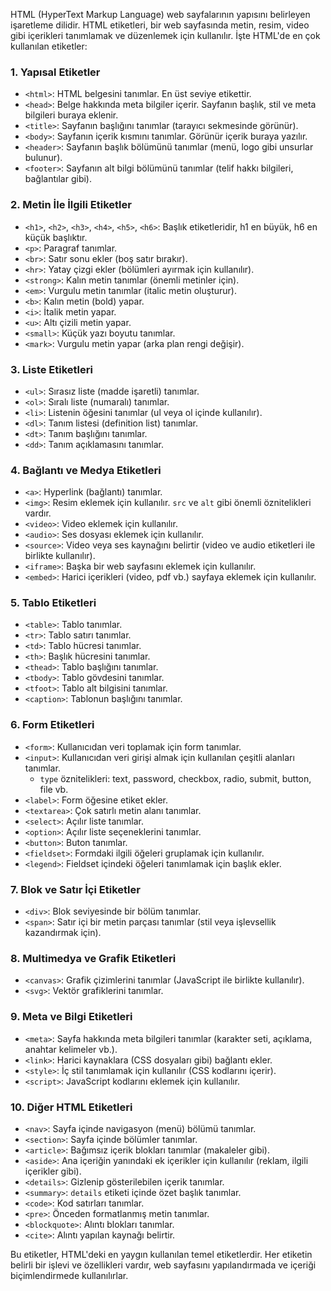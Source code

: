 HTML (HyperText Markup Language) web sayfalarının yapısını belirleyen işaretleme dilidir. HTML etiketleri, bir web sayfasında metin, resim, video gibi içerikleri tanımlamak ve düzenlemek için kullanılır. İşte HTML'de en çok kullanılan etiketler:

### 1. **Yapısal Etiketler**
- `<html>`: HTML belgesini tanımlar. En üst seviye etikettir.
- `<head>`: Belge hakkında meta bilgiler içerir. Sayfanın başlık, stil ve meta bilgileri buraya eklenir.
- `<title>`: Sayfanın başlığını tanımlar (tarayıcı sekmesinde görünür).
- `<body>`: Sayfanın içerik kısmını tanımlar. Görünür içerik buraya yazılır.
- `<header>`: Sayfanın başlık bölümünü tanımlar (menü, logo gibi unsurlar bulunur).
- `<footer>`: Sayfanın alt bilgi bölümünü tanımlar (telif hakkı bilgileri, bağlantılar gibi).

### 2. **Metin İle İlgili Etiketler**
- `<h1>`, `<h2>`, `<h3>`, `<h4>`, `<h5>`, `<h6>`: Başlık etiketleridir, h1 en büyük, h6 en küçük başlıktır.
- `<p>`: Paragraf tanımlar.
- `<br>`: Satır sonu ekler (boş satır bırakır).
- `<hr>`: Yatay çizgi ekler (bölümleri ayırmak için kullanılır).
- `<strong>`: Kalın metin tanımlar (önemli metinler için).
- `<em>`: Vurgulu metin tanımlar (italic metin oluşturur).
- `<b>`: Kalın metin (bold) yapar.
- `<i>`: İtalik metin yapar.
- `<u>`: Altı çizili metin yapar.
- `<small>`: Küçük yazı boyutu tanımlar.
- `<mark>`: Vurgulu metin yapar (arka plan rengi değişir).

### 3. **Liste Etiketleri**
- `<ul>`: Sırasız liste (madde işaretli) tanımlar.
- `<ol>`: Sıralı liste (numaralı) tanımlar.
- `<li>`: Listenin öğesini tanımlar (ul veya ol içinde kullanılır).
- `<dl>`: Tanım listesi (definition list) tanımlar.
- `<dt>`: Tanım başlığını tanımlar.
- `<dd>`: Tanım açıklamasını tanımlar.

### 4. **Bağlantı ve Medya Etiketleri**
- `<a>`: Hyperlink (bağlantı) tanımlar.
- `<img>`: Resim eklemek için kullanılır. `src` ve `alt` gibi önemli öznitelikleri vardır.
- `<video>`: Video eklemek için kullanılır.
- `<audio>`: Ses dosyası eklemek için kullanılır.
- `<source>`: Video veya ses kaynağını belirtir (video ve audio etiketleri ile birlikte kullanılır).
- `<iframe>`: Başka bir web sayfasını eklemek için kullanılır.
- `<embed>`: Harici içerikleri (video, pdf vb.) sayfaya eklemek için kullanılır.

### 5. **Tablo Etiketleri**
- `<table>`: Tablo tanımlar.
- `<tr>`: Tablo satırı tanımlar.
- `<td>`: Tablo hücresi tanımlar.
- `<th>`: Başlık hücresini tanımlar.
- `<thead>`: Tablo başlığını tanımlar.
- `<tbody>`: Tablo gövdesini tanımlar.
- `<tfoot>`: Tablo alt bilgisini tanımlar.
- `<caption>`: Tablonun başlığını tanımlar.

### 6. **Form Etiketleri**
- `<form>`: Kullanıcıdan veri toplamak için form tanımlar.
- `<input>`: Kullanıcıdan veri girişi almak için kullanılan çeşitli alanları tanımlar.
  - `type` öznitelikleri: text, password, checkbox, radio, submit, button, file vb.
- `<label>`: Form öğesine etiket ekler.
- `<textarea>`: Çok satırlı metin alanı tanımlar.
- `<select>`: Açılır liste tanımlar.
- `<option>`: Açılır liste seçeneklerini tanımlar.
- `<button>`: Buton tanımlar.
- `<fieldset>`: Formdaki ilgili öğeleri gruplamak için kullanılır.
- `<legend>`: Fieldset içindeki öğeleri tanımlamak için başlık ekler.

### 7. **Blok ve Satır İçi Etiketler**
- `<div>`: Blok seviyesinde bir bölüm tanımlar.
- `<span>`: Satır içi bir metin parçası tanımlar (stil veya işlevsellik kazandırmak için).

### 8. **Multimedya ve Grafik Etiketleri**
- `<canvas>`: Grafik çizimlerini tanımlar (JavaScript ile birlikte kullanılır).
- `<svg>`: Vektör grafiklerini tanımlar.

### 9. **Meta ve Bilgi Etiketleri**
- `<meta>`: Sayfa hakkında meta bilgileri tanımlar (karakter seti, açıklama, anahtar kelimeler vb.).
- `<link>`: Harici kaynaklara (CSS dosyaları gibi) bağlantı ekler.
- `<style>`: İç stil tanımlamak için kullanılır (CSS kodlarını içerir).
- `<script>`: JavaScript kodlarını eklemek için kullanılır.

### 10. **Diğer HTML Etiketleri**
- `<nav>`: Sayfa içinde navigasyon (menü) bölümü tanımlar.
- `<section>`: Sayfa içinde bölümler tanımlar.
- `<article>`: Bağımsız içerik blokları tanımlar (makaleler gibi).
- `<aside>`: Ana içeriğin yanındaki ek içerikler için kullanılır (reklam, ilgili içerikler gibi).
- `<details>`: Gizlenip gösterilebilen içerik tanımlar.
- `<summary>`: `details` etiketi içinde özet başlık tanımlar.
- `<code>`: Kod satırları tanımlar.
- `<pre>`: Önceden formatlanmış metin tanımlar.
- `<blockquote>`: Alıntı blokları tanımlar.
- `<cite>`: Alıntı yapılan kaynağı belirtir.

Bu etiketler, HTML'deki en yaygın kullanılan temel etiketlerdir. Her etiketin belirli bir işlevi ve özellikleri vardır, web sayfasını yapılandırmada ve içeriği biçimlendirmede kullanılırlar.